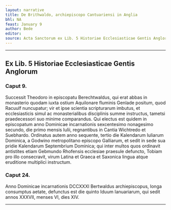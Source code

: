 ```yaml
---
layout: narrative
title: De Brithwaldo, archiepiscopo Cantuariensi in Anglia
bhl: NA
feast: January 9
author: Bede
editor:
source: Acta Sanctorum ex Lib. 5 Historiae Ecclesiasticae Gentis Anglorum
---
```


---

## Ex Lib. 5 Historiae Ecclesiasticae Gentis Anglorum

### Caput 9. 

Successit Theodoro in episcopatu Berechtwaldus, qui erat abbas in monasterio quodam iuxta ostium Aquilonare fluminis Genlade positum, quod Racuulf nuncupatur; vir et ipse scientia scripturarum imbutus, et ecclesiasticis simul ac monasterialibus disciplinis summe instructus, tametsi praedecessori suo minime comparandus. Qui electus est quidem in episcopatum anno Dominicae incarnationis sexcentesimo nonagesimo secundo, die primo mensis Iulii, regnantibus in Cantia Wichtredo et Suebhardo. Ordinatus autem anno sequente, tertio die Kalendarum Iuliarum Dominica, a Godwino metropolitano episcopo Galliarum, et sedit in sede sua pridie Kalendarum Septembrium Dominica; qui inter multos quos ordinavit antistites etiam Gebmundo Rhofensis ecclesiae praesule defuncto, Tobiam pro illo consecravit, virum Latina et Graeca et Saxonica lingua atque eruditione multiplici instructum.

### Caput 24. 

Anno Dominicae incarnationis DCCXXXI Bertwaldus archiepiscopus, longa consumptus aetate, defunctus est die quinto Iduum Ianuariarum, qui sedit annos XXXVII, menses VI, dies XIV.

---

